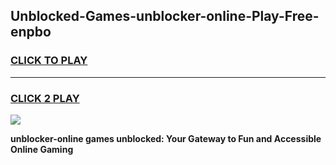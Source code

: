
## Unblocked-Games-unblocker-online-Play-Free-enpbo
<h3>
<a href="https://premium76.site?title=unblocker-online&ref=10A">CLICK TO PLAY</a></h3>
<hr>

<h3>
<a href="https://premium76.site?title=unblocker-online&ref=10A">CLICK 2 PLAY</a>
  
</h3>

<a href="https://premium76.site?title=unblocker-online&ref=10A"><img src="https://clearcache.store/games.png"></a>


**unblocker-online games unblocked: Your Gateway to Fun and Accessible Online Gaming**
